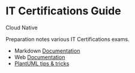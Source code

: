 # IT Certifications Guide

<span> Cloud Native</span>

Preparation notes various IT Certifications exams.

- Markdown [Documentation](docs/README.md)
- Web [Documentation](https://www.itcertificationsguide.com/)
- [PlantUML tips & tricks](PLANTUML.md)